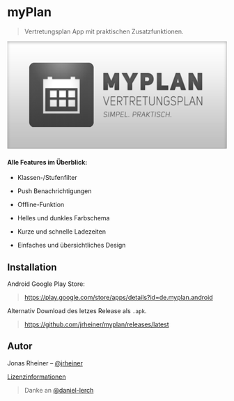 # myPlan
> Vertretungsplan App mit praktischen Zusatzfunktionen.

![](banner.png)

#### Alle Features im Überblick:

* Klassen-/Stufenfilter

* Push Benachrichtigungen

* Offline-Funktion

* Helles und dunkles Farbschema

* Kurze und schnelle Ladezeiten

* Einfaches und übersichtliches Design


## Installation

Android Google Play Store:

> https://play.google.com/store/apps/details?id=de.myplan.android

Alternativ Download des letzes Release als `.apk`.
>  https://github.com/jrheiner/myplan/releases/latest


## Autor

Jonas Rheiner – [@jrheiner](https://github.com/jrheiner)

[Lizenzinformationen](https://github.com/jrheiner/myplan/blob/master/LICENSE)

 
> Danke an [@daniel-lerch](https://github.com/daniel-lerch)
